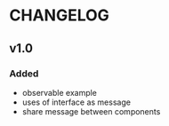 # CHANGELOG

## v1.0

### Added

 - observable example
 - uses of interface as message
 - share message between components
